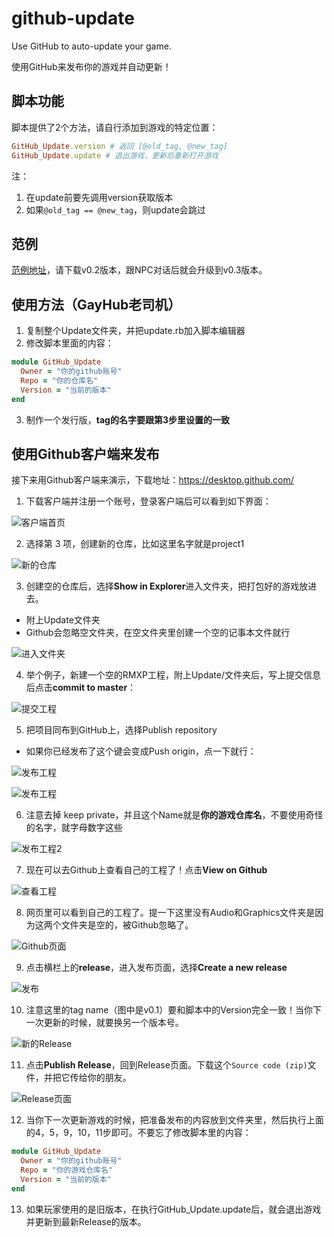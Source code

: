 # github-update
Use GitHub to auto-update your game.

使用GitHub来发布你的游戏并自动更新！

## 脚本功能
脚本提供了2个方法，请自行添加到游戏的特定位置：
```ruby
GitHub_Update.version # 返回 [@old_tag, @new_tag]
GitHub_Update.update # 退出游戏，更新后重新打开游戏
```
注：
1. 在update前要先调用version获取版本
2. 如果`@old_tag == @new_tag`，则update会跳过

## 范例
[范例地址](https://github.com/gxm11/project1/releases)，请下载v0.2版本，跟NPC对话后就会升级到v0.3版本。

## 使用方法（GayHub老司机）
1. 复制整个Update文件夹，并把update.rb加入脚本编辑器
2. 修改脚本里面的内容：
```ruby
module GitHub_Update
  Owner = "你的github账号"
  Repo = "你的仓库名"
  Version = "当前的版本"
end
```
3. 制作一个发行版，**tag的名字要跟第3步里设置的一致**

## 使用Github客户端来发布
接下来用Github客户端来演示，下载地址：https://desktop.github.com/
1. 下载客户端并注册一个账号，登录客户端后可以看到如下界面：

![客户端首页](img/1.png)

2. 选择第 3 项，创建新的仓库，比如这里名字就是project1

![新的仓库](img/2.png)

3. 创建空的仓库后，选择**Show in Explorer**进入文件夹，把打包好的游戏放进去。
- 附上Update文件夹
- Github会忽略空文件夹，在空文件夹里创建一个空的记事本文件就行

![进入文件夹](img/3.png)

4. 举个例子，新建一个空的RMXP工程，附上Update/文件夹后，写上提交信息后点击**commit to master**：

![提交工程](img/4.png)

5. 把项目同布到GitHub上，选择Publish repository
- 如果你已经发布了这个键会变成Push origin，点一下就行：

![发布工程](img/5.png)

![发布工程](img/12.png)

6. 注意去掉 keep private，并且这个Name就是**你的游戏仓库名**，不要使用奇怪的名字，就字母数字这些

![发布工程2](img/6.png)

7. 现在可以去Github上查看自己的工程了！点击**View on Github**

![查看工程](img/7.png)

8. 网页里可以看到自己的工程了。提一下这里没有Audio和Graphics文件夹是因为这两个文件夹是空的，被Github忽略了。

![Github页面](img/8.png)

9. 点击横栏上的**release**，进入发布页面，选择**Create a new release**

![发布](img/9.png)

10. 注意这里的tag name（图中是v0.1）要和脚本中的Version完全一致！当你下一次更新的时候，就要换另一个版本号。

![新的Release](img/10.png)

11. 点击**Publish Release**，回到Release页面。下载这个`Source code (zip)`文件，并把它传给你的朋友。

![Release页面](img/11.png)

12. 当你下一次更新游戏的时候，把准备发布的内容放到文件夹里，然后执行上面的4，5，9，10，11步即可。不要忘了修改脚本里的内容：
```ruby
module GitHub_Update
  Owner = "你的github账号"
  Repo = "你的游戏仓库名"
  Version = "当前的版本"
end
```
13. 如果玩家使用的是旧版本，在执行GitHub_Update.update后，就会退出游戏并更新到最新Release的版本。